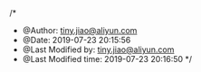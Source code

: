 /*
 * @Author: tiny.jiao@aliyun.com 
 * @Date: 2019-07-23 20:15:56 
 * @Last Modified by: tiny.jiao@aliyun.com
 * @Last Modified time: 2019-07-23 20:16:50
 */
